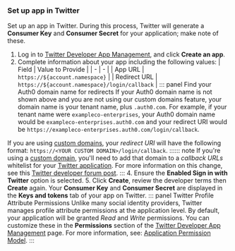 ### Set up app in Twitter
Set up an app in Twitter. During this process, Twitter will generate a **Consumer Key** and **Consumer Secret** for your application; make note of these.
1. Log in to [Twitter Developer App Management](https://developer.twitter.com/en/apps), and click **Create an app**.
2. Complete information about your app including the following values:
| Field | Value to Provide |
| - | - |
| App URL | `https://${account.namespace}` |
| Redirect URL | `https://${account.namespace}/login/callback` |
::: panel Find your Auth0 domain name for redirects
If your Auth0 domain name is not shown above and you are not using our custom domains feature, your domain name is your tenant name, plus `.auth0.com`. For example, if your tenant name were `exampleco-enterprises`, your Auth0 domain name would be `exampleco-enterprises.auth0.com` and your redirect URI would be `https://exampleco-enterprises.auth0.com/login/callback`.

If you are using [custom domains](/custom-domains), your <dfn data-key="callback">redirect URI</dfn> will have the following format: `https://<YOUR CUSTOM DOMAIN>/login/callback`.
:::::: note
If you're using a [custom domain](/custom-domains), you'll need to add that domain to a <dfn data-key="callback">callback URLs</dfn> whitelist for your [Twitter application](https://developer.twitter.com/en/apps/create). For more information on this change, see this [Twitter developer forum post](https://twittercommunity.com/t/action-required-sign-in-with-twitter-users-must-whitelist-callback-urls/105342).
:::
4. Ensure the **Enabled Sign in with Twitter** option is selected. 
5. Click **Create**, review the developer terms then **Create** again. Your **Consumer Key** and **Consumer Secret** are displayed in the **Keys and tokens** tab of your app on Twitter.
::: panel Twitter Profile Attribute Permissions
Unlike many social identity providers, Twitter manages profile attribute permissions at the application level. By default, your application will be granted *Read* and *Write* permissions. You can customize these in the **Permissions** section of the [Twitter Developer App Management](https://developer.twitter.com/en/apps) page. For more information, see: [Application Permission Model](https://dev.twitter.com/oauth/overview/application-permission-model).
:::
